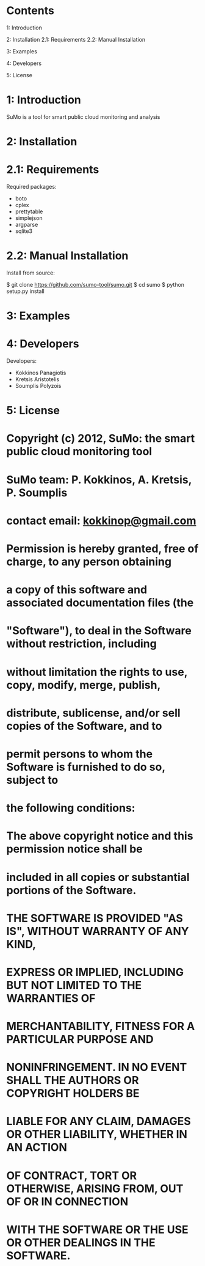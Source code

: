 
 Contents 
================

1: Introduction

2: Installation
   2.1: Requirements
   2.2: Manual Installation

3: Examples

4: Developers

5: License


1: Introduction 
=======================

SuMo is a tool for smart public cloud monitoring and analysis


2: Installation 
=========================

2.1: Requirements
=========================

Required packages:

- boto
- cplex
- prettytable
- simplejson
- argparse
- sqlite3


2.2: Manual Installation 
==========================

Install from source:

$ git clone https://github.com/sumo-tool/sumo.git
$ cd sumo
$ python setup.py install


3: Examples 
======================


4: Developers
=======================

Developers:
- Kokkinos Panagiotis
- Kretsis Aristotelis
- Soumplis Polyzois


5: License 
======================

# Copyright (c) 2012, SuMo: the smart public cloud monitoring tool
#
# SuMo team: P. Kokkinos, A. Kretsis, P. Soumplis 
# contact email: kokkinop@gmail.com
#
# Permission is hereby granted, free of charge, to any person obtaining
# a copy of this software and associated documentation files (the
# "Software"), to deal in the Software without restriction, including
# without limitation the rights to use, copy, modify, merge, publish,
# distribute, sublicense, and/or sell copies of the Software, and to
# permit persons to whom the Software is furnished to do so, subject to
# the following conditions:
#
# The above copyright notice and this permission notice shall be
# included in all copies or substantial portions of the Software.
#
# THE SOFTWARE IS PROVIDED "AS IS", WITHOUT WARRANTY OF ANY KIND,
# EXPRESS OR IMPLIED, INCLUDING BUT NOT LIMITED TO THE WARRANTIES OF
# MERCHANTABILITY, FITNESS FOR A PARTICULAR PURPOSE AND
# NONINFRINGEMENT. IN NO EVENT SHALL THE AUTHORS OR COPYRIGHT HOLDERS BE
# LIABLE FOR ANY CLAIM, DAMAGES OR OTHER LIABILITY, WHETHER IN AN ACTION
# OF CONTRACT, TORT OR OTHERWISE, ARISING FROM, OUT OF OR IN CONNECTION
# WITH THE SOFTWARE OR THE USE OR OTHER DEALINGS IN THE SOFTWARE.
#



